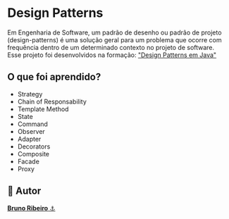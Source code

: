 # Design Patterns
Em Engenharia de Software, um padrão de desenho ou padrão de projeto (design-patterns) é uma solução geral para um problema que ocorre com frequência dentro de um determinado contexto no projeto de software.
Esse projeto foi desenvolvidos na formação: <a href="https://cursos.alura.com.br/formacao-arquitetura-design-projetos-java">"Design Patterns em Java"</a>

## O que foi aprendido?
- Strategy
- Chain of Responsability
- Template Method
- State
- Command
- Observer
- Adapter
- Decorators
- Composite
- Facade
- Proxy

<h2>🧐 Autor</h2>
<a href="https://github.com/brdoliveira" title="Github"><b>Bruno Ribeiro</b> ⚓</a>
